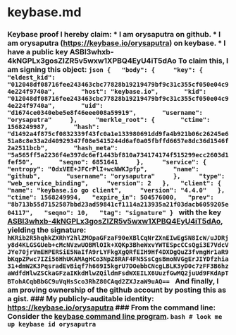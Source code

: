 # keybase.md
### Keybase proof  I hereby claim:    * I am orysaputra on github.   * I am orysaputra (https://keybase.io/orysaputra) on keybase.   * I have a public key ASBI3whxb-4kNGPLx3gosZIZR5v5wxw1XPBQ4EyU4iT5dAo  To claim this, I am signing this object:  ```json {   "body": {     "key": {       "eldest_kid": "012048df08716fee243463cbc77828b19219479bf9c31c355cf050e04c94e224f9740a",       "host": "keybase.io",       "kid": "012048df08716fee243463cbc77828b19219479bf9c31c355cf050e04c94e224f9740a",       "uid": "d1674ce0340ebe5e8f46eee008a59919",       "username": "orysaputra"     },     "merkle_root": {       "ctime": 1568249987,       "hash": "d1492a4f875cf0832339f43fc0a1e133980691dd9fa4b921b06c26245e651a8c8e33a2d40929347f08e5415244d6af0a05fbffd6657e8dc36d1546f2a2511bcb",       "hash_meta": "5a565ff5a2236f4e397dc6ef1443bf810a734174174f515299ecc2603d1fef50",       "seqno": 6851641     },     "service": {       "entropy": "0dxVEE+JFCrPlI+wcNWKJpfp",       "name": "github",       "username": "orysaputra"     },     "type": "web_service_binding",     "version": 2   },   "client": {     "name": "keybase.io go client",     "version": "4.4.0"   },   "ctime": 1568249994,   "expire_in": 504576000,   "prev": "8b713b55d7152587bbd23ad59841cf1114a213935a21f03dacb6059205e04117",   "seqno": 10,   "tag": "signature" } ```  with the key [ASBI3whxb-4kNGPLx3gosZIZR5v5wxw1XPBQ4EyU4iT5dAo](https://keybase.io/orysaputra), yielding the signature:  ``` hKRib2R5hqhkZXRhY2hlZMOpaGFzaF90eXBlCqNrZXnEIwEgSN8IcW/uJDRjy8d4KLGSGUeb+cMcNVzwUOBMlOIk+XQKp3BheWxvYWTESpcCCsQgi3E7VdcVJYe70jrVmEHPERSiE5NaIfA9rLYFkgXgQRfEIH9Hf4DXDgQuZ3fvmgHr1aR9bKqpZPwc7IZi56HhUKAMAgHCo3NpZ8RAF4FN5SsCgsBmoNVGgErJIYDfzhia31+dmW2K3PqsradEvBiqf7h669I5kgrU7DOebbCNcgLBLK3yD0c7zFF3B6hzaWdfdHlwZSCkaGFzaIKkdHlwZQildmFsdWXEILX6UuzfGwMQ2juUd9FKdApTBTohACqbBbGC9uVqHsSco3RhZ80CAqd2ZXJzaW9uAQ==  ```  And finally, I am proving ownership of the github account by posting this as a gist.  ### My publicly-auditable identity:  https://keybase.io/orysaputra  ### From the command line:  Consider the [keybase command line program](https://keybase.io/download).  ```bash # look me up keybase id orysaputra ```
